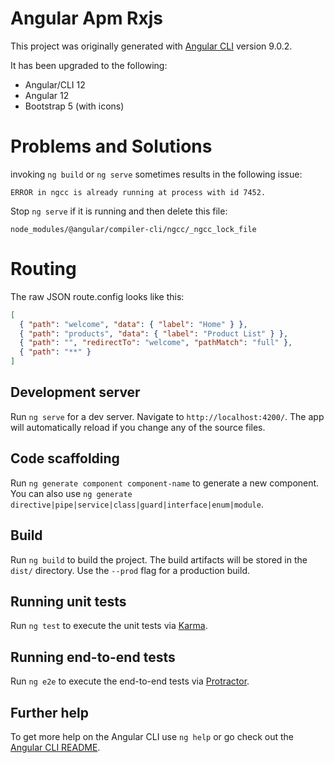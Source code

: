 # Angular Apm Rxjs

This project was originally generated with [Angular CLI](https://github.com/angular/angular-cli) version 9.0.2.

It has been upgraded to the following:

- Angular/CLI 12
- Angular 12
- Bootstrap 5 (with icons)

# Problems and Solutions

invoking `ng build` or `ng serve` sometimes results in the following issue:

```
ERROR in ngcc is already running at process with id 7452.
```

Stop `ng serve` if it is running and then delete this file:

```
node_modules/@angular/compiler-cli/ngcc/_ngcc_lock_file
```

# Routing

The raw JSON route.config looks like this:

```json
[
  { "path": "welcome", "data": { "label": "Home" } },
  { "path": "products", "data": { "label": "Product List" } },
  { "path": "", "redirectTo": "welcome", "pathMatch": "full" },
  { "path": "**" }
]
```

## Development server

Run `ng serve` for a dev server. Navigate to `http://localhost:4200/`. The app will automatically reload if you change any of the source files.

## Code scaffolding

Run `ng generate component component-name` to generate a new component. You can also use `ng generate directive|pipe|service|class|guard|interface|enum|module`.

## Build

Run `ng build` to build the project. The build artifacts will be stored in the `dist/` directory. Use the `--prod` flag for a production build.

## Running unit tests

Run `ng test` to execute the unit tests via [Karma](https://karma-runner.github.io).

## Running end-to-end tests

Run `ng e2e` to execute the end-to-end tests via [Protractor](http://www.protractortest.org/).

## Further help

To get more help on the Angular CLI use `ng help` or go check out the [Angular CLI README](https://github.com/angular/angular-cli/blob/master/README.md).
